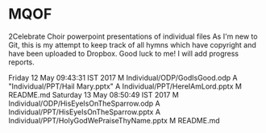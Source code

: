 # MQOF
2Celebrate Choir powerpoint presentations of individual files
As I'm new to Git, this is my attempt to keep track of all hymns which have copyright and have been uploaded to Dropbox.
Good luck to me! I will add progress reports.

Friday 12 May  09:43:31 IST 2017
M  Individual/ODP/GodIsGood.odp
A  "Individual/PPT/Hail Mary.pptx"
A  Individual/PPT/HereIAmLord.pptx
 M README.md
Saturday 13 May  08:50:49 IST 2017
M  Individual/ODP/HisEyeIsOnTheSparrow.odp
A  Individual/PPT/HisEyeIsOnTheSparrow.pptx
A  Individual/PPT/HolyGodWePraiseThyName.pptx
 M README.md
